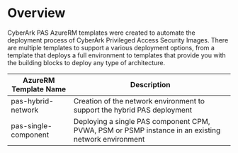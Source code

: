 # Overview

CyberArk PAS AzureRM templates were created to automate the deployment process of CyberArk Privileged Access Security Images. There are multiple templates to support a various deployment options, from a template that deploys a full environment to templates that provide you with the building blocks to deploy any type of architecture.

| AzureRM Template Name | Description |
|------------------------------|-------------|
| pas-hybrid-network | Creation of the network environment to support the hybrid PAS deployment |
| pas-single-component | Deploying a single PAS component CPM, PVWA, PSM or PSMP instance in an existing network environment |

